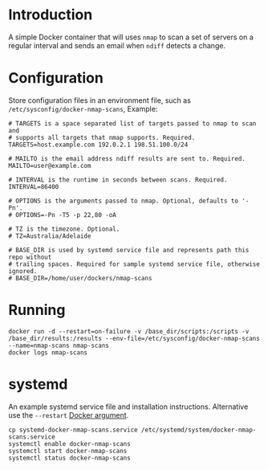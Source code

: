 # Introduction

A simple Docker container that will uses `nmap` to scan a set of servers on a
regular interval and sends an email when `ndiff` detects a change.

# Configuration

Store configuration files in an environment file, such as `/etc/sysconfig/docker-nmap-scans`, Example:

```
# TARGETS is a space separated list of targets passed to nmap to scan and
# supports all targets that nmap supports. Required.
TARGETS=host.example.com 192.0.2.1 198.51.100.0/24

# MAILTO is the email address ndiff results are sent to. Required.
MAILTO=user@example.com

# INTERVAL is the runtime in seconds between scans. Required.
INTERVAL=86400

# OPTIONS is the arguments passed to nmap. Optional, defaults to '-Pn'.
# OPTIONS=-Pn -T5 -p 22,80 -oA

# TZ is the timezone. Optional.
# TZ=Australia/Adelaide

# BASE_DIR is used by systemd service file and represents path this repo without
# trailing spaces. Required for sample systemd service file, otherwise ignored.
# BASE_DIR=/home/user/dockers/nmap-scans
```

# Running

```
docker run -d --restart=on-failure -v /base_dir/scripts:/scripts -v /base_dir/results:/results --env-file=/etc/sysconfig/docker-nmap-scans --name=nmap-scans nmap-scans
docker logs nmap-scans
```

# systemd

An example systemd service file and installation instructions. Alternative use the `--restart` [Docker argument](https://docs.docker.com/reference/run/#restart-policies-restart).

```
cp systemd-docker-nmap-scans.service /etc/systemd/system/docker-nmap-scans.service
systemctl enable docker-nmap-scans
systemctl start docker-nmap-scans
systemctl status docker-nmap-scans
```
